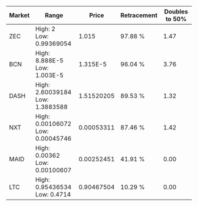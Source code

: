 | Market | Range | Price| Retracement | Doubles to 50% |
| --- | --- | --- | --- | --- |
| ZEC | High: 2<br />Low: 0.99369054 | 1.015 | 97.88 % | 1.47 |
| BCN | High: 8.888E-5<br />Low: 1.003E-5 | 1.315E-5 | 96.04 % | 3.76 |
| DASH | High: 2.60039184<br />Low: 1.3883588 | 1.51520205 | 89.53 % | 1.32 |
| NXT | High: 0.00106072<br />Low: 0.00045746 | 0.00053311 | 87.46 % | 1.42 |
| MAID | High: 0.00362<br />Low: 0.00100607 | 0.00252451 | 41.91 % | 0.00 |
| LTC | High: 0.95436534<br />Low: 0.4714 | 0.90467504 | 10.29 % | 0.00 |
